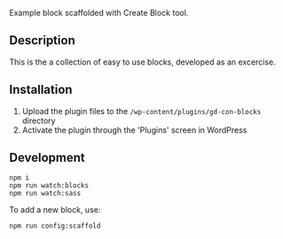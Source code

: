 Example block scaffolded with Create Block tool.

## Description

This is the a collection of easy to use blocks, developed as an excercise.

## Installation

1. Upload the plugin files to the `/wp-content/plugins/gd-con-blocks` directory
1. Activate the plugin through the 'Plugins' screen in WordPress

## Development

```
npm i
npm run watch:blocks
npm run watch:sass
```

To add a new block, use:

```
npm run config:scaffold
```
